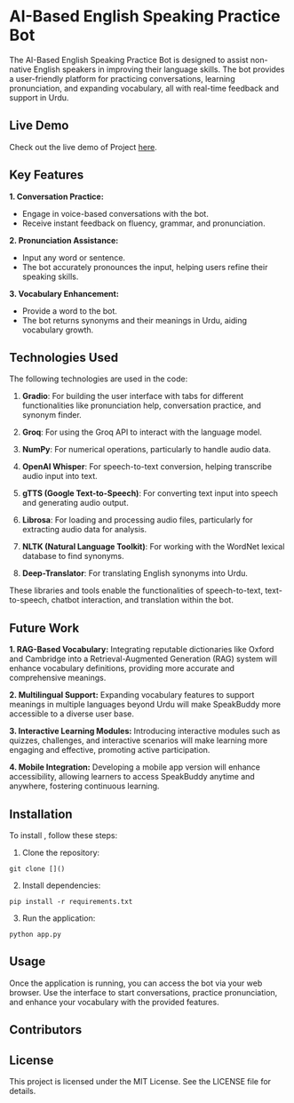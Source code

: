 # AI-Based English Speaking Practice Bot

The AI-Based English Speaking Practice Bot is designed to assist non-native English speakers in improving their language skills. The bot provides a user-friendly platform for practicing conversations, learning pronunciation, and expanding vocabulary, all with real-time feedback and support in Urdu.

## Live Demo

Check out the live demo of Project [here](https://huggingface.co/spaces/alidotdev/Speak_buddy).

## Key Features

**1. Conversation Practice:** 
 - Engage in voice-based conversations with the bot. 
 - Receive instant feedback on fluency, grammar, and pronunciation.

**2. Pronunciation Assistance:**
 - Input any word or sentence.
 - The bot accurately pronounces the input, helping users refine their speaking skills.

**3. Vocabulary Enhancement:**
 - Provide a word to the bot.
 - The bot returns synonyms and their meanings in Urdu, aiding vocabulary growth.

## Technologies Used

The following technologies are used in the code:

1. **Gradio**: For building the user interface with tabs for different functionalities like pronunciation help, conversation practice, and synonym finder.
   
2. **Groq**: For using the Groq API to interact with the language model.
   
3. **NumPy**: For numerical operations, particularly to handle audio data.
   
4. **OpenAI Whisper**: For speech-to-text conversion, helping transcribe audio input into text.
   
5. **gTTS (Google Text-to-Speech)**: For converting text input into speech and generating audio output.
   
6. **Librosa**: For loading and processing audio files, particularly for extracting audio data for analysis.
   
7. **NLTK (Natural Language Toolkit)**: For working with the WordNet lexical database to find synonyms.
   
8. **Deep-Translator**: For translating English synonyms into Urdu.

These libraries and tools enable the functionalities of speech-to-text, text-to-speech, chatbot interaction, and translation within the bot.

## Future Work

**1. RAG-Based Vocabulary:** Integrating reputable dictionaries like Oxford and  Cambridge into a Retrieval-Augmented 
 Generation (RAG) system will enhance vocabulary definitions, providing more accurate and comprehensive meanings.

**2. Multilingual Support:** Expanding vocabulary features to support meanings in multiple languages beyond Urdu will make SpeakBuddy more accessible to a diverse user base.

**3. Interactive Learning Modules:** Introducing interactive modules such as quizzes, challenges, and interactive scenarios will make learning more engaging and effective, promoting active participation.

**4. Mobile Integration:** Developing a mobile app version will enhance accessibility, allowing learners to access SpeakBuddy anytime and anywhere, fostering continuous learning.

## Installation

To install , follow these steps:

1. Clone the repository:

```
git clone []()
```

2. Install dependencies:

```
pip install -r requirements.txt
```

3. Run the application:

```
python app.py
```

## Usage
Once the application is running, you can access the bot via your web browser. Use the interface to start conversations, practice pronunciation, and enhance your vocabulary with the provided features.

## Contributors


## License
This project is licensed under the MIT License. See the LICENSE file for details.




